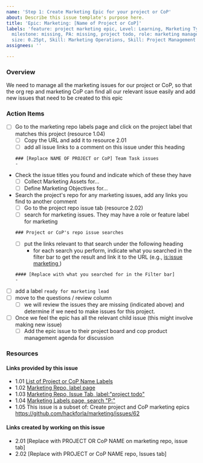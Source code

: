 ```yaml
---
name: 'Step 1: Create Marketing Epic for your project or CoP'
about: Describe this issue template's purpose here.
title: 'Epic: Marketing: [Name of Project or CoP]'
labels: 'feature: project marketing epic, Level: Learning, Marketing Type: Project,
  milestone: missing, PA: missing, project todo, role: marketing manager, S: missing,
  size: 0.25pt, Skill: Marketing Operations, Skill: Project Management'
assignees: ''

---
```


### Overview
We need to manage all the marketing issues for our project or CoP, so that the org rep and marketing CoP can find all our relevant issue easily and add new issues that need to be created to this epic

### Action Items
- [ ] Go to the marketing repo labels page and click on the project label that matches this project (resource 1.04)
   - [ ] Copy the URL and add it to resource 2.01
   - [ ] add all issue links to a comment on this issue under this heading
   ```
   ### [Replace NAME OF PROJECT or CoP] Team Task issues
   - 
   ```
- Check the issue titles you found and indicate which of these they have 
   - [ ] Collect Marketing Assets for...
   - [ ] Define Marketing Objectives for...
- Search the project's repo for any marketing issues, add any links you find to another comment
  - [ ] Go to the project repo issue tab (resource 2.02)
  - [ ] search for marketing issues.  They may have a role or feature label for marketing
   ```
   ### Project or CoP's repo issue searches
   ```
     - [ ] put the links relevant to that search under the following heading
       - for each search you perform, indicate what you searched in the filter bar to get the result and link it to the URL (e.g., [is:issue marketing ](https://github.com/hackforla/311-data/issues?q=is%3Aissue+is%3Aopen+marketing))
   ```
   #### [Replace with what you searched for in the Filter bar]
   - 
   ```
- [ ] add a label `ready for marketing lead`
- [ ] move to the questions / review column
   - [ ] we will review the issues they are missing (indicated above) and determine if we need to make issues for this project.
- [ ] Once we feel the epic has all the relevant child issue (this might involve making new issue)
   - [ ] Add the epic issue to their project board and cop product management agenda for discussion

### Resources
#### Links provided by this issue
- 1.01 [List of Project or CoP Name Labels](https://docs.google.com/spreadsheets/d/14pzhhBXBsD-l1zrHoAfS7b7KVZ6_RgIH_0gWW9EaqV4)
- 1.02 [Marketing Repo, label page](https://github.com/hackforla/marketing/labels)
- 1.03 [Marketing Repo, Issue Tab, label:"project todo"](https://github.com/hackforla/marketing/issues?q=is%3Aopen+is%3Aissue+label%3A%22project+todo%22)
- 1.04 [Marketing Labels page, search "P:"](https://github.com/hackforla/marketing/labels?q=P%3A)
- 1.05 This issue is a subset of: Create project and CoP marketing epics https://github.com/hackforla/marketing/issues/62

#### Links created by working on this issue
- 2.01 [Replace with PROJECT OR CoP NAME on marketing repo, issue tab]
- 2.02 [Replace with PROJECT or CoP NAME repo, Issues tab]
